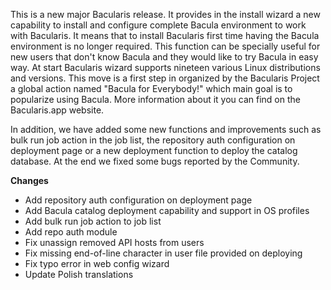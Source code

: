 
This is a new major Bacularis release. It provides in the install wizard a new
capability to install and configure complete Bacula environment to work with
Bacularis. It means that to install Bacularis first time having the Bacula
environment is no longer required. This function can be specially useful for
new users that don't know Bacula and they would like to try Bacula in easy way.
At start Bacularis wizard supports nineteen various Linux distributions and versions.
This move is a first step in organized by the Bacularis Project a global action
named "Bacula for Everybody!" which main goal is to popularize using Bacula. More
information about it you can find on the Bacularis.app website.

In addition, we have added some new functions and improvements such as bulk run job
action in the job list, the repository auth configuration on deployment page or
a new deployment function to deploy the catalog database. At the end we fixed some
bugs reported by the Community.

**Changes**
 - Add repository auth configuration on deployment page
 - Add Bacula catalog deployment capability and support in OS profiles
 - Add bulk run job action to job list
 - Add repo auth module
 - Fix unassign removed API hosts from users
 - Fix missing end-of-line character in user file provided on deploying
 - Fix typo error in web config wizard
 - Update Polish translations

